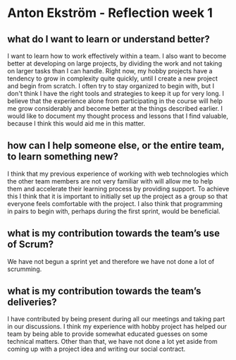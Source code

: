 # Anton Ekström - Reflection week 1

## what do I want to learn or understand better?
I want to learn how to work effectively within a team. I also want to become better at developing on large projects, by dividing the work and not taking on larger tasks than I can handle. Right now, my hobby projects have a tendency to grow in complexity quite quickly, until I create a new project and begin from scratch. I often try to stay organized to begin with, but I don't think I have the right tools and strategies to keep it up for very long. I believe that the experience alone from participating in the course will help me grow considerably and become better at the things described earlier. I would like to document my thought process and lessons that I find valuable, because I think this would aid me in this matter.

## how can I help someone else, or the entire team, to learn something new?
I think that my previous experience of working with web technologies which the other team members are not very familiar with will allow me to help them and accelerate their learning process by providing support. To achieve this I think that it is important to initially set up the project as a group so that everyone feels comfortable with the project. I also think that programming in pairs to begin with, perhaps during the first sprint, would be beneficial.

## what is my contribution towards the team’s use of Scrum?
We have not begun a sprint yet and therefore we have not done a lot of scrumming.

## what is my contribution towards the team’s deliveries?
I have contributed by being present during all our meetings and taking part in our discussions. I think my experience with hobby project has helped our team by being able to provide somewhat educated guesses on some technical matters. Other than that, we have not done a lot yet aside from coming up with a project idea and writing our social contract.